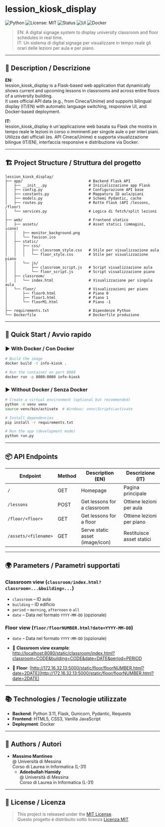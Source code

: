 # lession_kiosk_display

![Python](https://img.shields.io/badge/python-3.11-blue)
![License: MIT](https://img.shields.io/badge/license-MIT-blue.svg)
![Status](https://img.shields.io/badge/status-production--ready-brightgreen)
![UI](https://img.shields.io/badge/interface-responsive-lightgrey)
![Docker](https://img.shields.io/badge/container-Docker--ready-blue)


> EN: A digital signage system to display university classroom and floor schedules in real time.  
> IT: Un sistema di digital signage per visualizzare in tempo reale gli orari delle lezioni per aula e per piano.

---

## 🧩 Description / Descrizione

**EN:**  
lession_kiosk_display is a Flask-based web application that dynamically shows current and upcoming lessons in classrooms and across entire floors of a university building.  
It uses official API data (e.g., from Cineca/Unime) and supports bilingual display (IT/EN) with automatic language switching, responsive UI, and Docker-based deployment.

**IT:**  
lession_kiosk_display è un'applicazione web basata su Flask che mostra in tempo reale le lezioni in corso o imminenti per singole aule o per interi piani.  
Utilizza dati ufficiali (es. API Cineca/Unime) e supporta visualizzazione bilingue (IT/EN), interfaccia responsive e distribuzione via Docker.

---

## 🏗️ Project Structure / Struttura del progetto

```
lession_kiosk_display/
├── app/                              # Backend Flask API
│   ├── __init__.py                   # Inizializzazione app Flask
│   ├── config.py                     # Configurazione API base
│   ├── constants.py                  # Mappatura ID aula/piani
│   ├── models.py                     # Schemi Pydantic, cache
│   ├── routes.py                     # Rotte Flask (API /lessons, /floor)
│   └── services.py                   # Logica di fetch/split lezioni
│
├── web/                              # Frontend statico
│   ├── assets/                       # Asset statici (immagini, icone)
│   │   ├── monitor_background.png
│   │   └── favicon.ico
│   ├── static/
│   │   ├── css/
│   │   │   ├── classroom_style.css   # Stile per visualizzazione aula
│   │   │   └── floor_style.css       # Stile per visualizzazione piano
│   │   └── js/
│   │       ├── classroom_script.js   # Script visualizzazione aula
│   │       └── floor_script.js       # Script visualizzazione piano
│   ├── classroom/
│   │   └── index.html                # Visualizzazione per singola aula
│   └── floor/                        # Visualizzazioni per piano
│       ├── floor0.html               # Piano 0
│       ├── floor1.html               # Piano 1
│       └── floorM1.html              # Piano -1
│
├── requirements.txt                  # Dipendenze Python
└── Dockerfile                        # Dockerfile produzione
```

---

## 🚀 Quick Start / Avvio rapido

### ▶️ With Docker / Con Docker

```bash
# Build the image
docker build -t info-kiosk .

# Run the container on port 8080
docker run -p 8080:8080 info-kiosk
```

### ▶️ Without Docker / Senza Docker

```bash
# Create a virtual environment (optional but recommended)
python -m venv venv
source venv/bin/activate  # Windows: venv\Scripts\activate

# Install dependencies
pip install -r requirements.txt

# Run the app (development mode)
python run.py
```

---

## 📦 API Endpoints

| Endpoint              | Method | Description (EN)                     | Descrizione (IT)                            |
|----------------------|--------|--------------------------------------|---------------------------------------------|
| `/`                  | GET    | Homepage                             | Pagina principale                           |
| `/lessons`           | POST   | Get lessons for a classroom          | Ottiene lezioni per aula                    |
| `/floor/<floor>`     | GET    | Get lessons for a floor              | Ottiene lezioni per piano                   |
| `/assets/<filename>` | GET    | Serve static asset (image/icon)      | Restituisce asset statici                   |

---

## 🌍 Parameters / Parametri supportati

### Classroom view (`classroom/index.html?classroom=...&building=...`)

- `classroom` – ID aula
- `building` – ID edificio
- `period` – `morning`, `afternoon` o `all`
- `date` – Data nel formato `YYYY-MM-DD` (opzionale)

### Floor view (`floor/floorNUMBER.html?date=YYYY-MM-DD`)

- `date` – Data nel formato `YYYY-MM-DD` (opzionale)

- 🔗 **Classroom view example**: [http://localhost:8080/static/classroom/index.html?classroom=CODE&building=CODE&date=DATE&period=PERIOD](http://localhost:8080/static/classroom/index.html?classroom=CODE&building=CODE&date=DATE&period=PERIOD)
- 🔗 **Floor**: [http://172.16.32.13:5000/static/floor/floorNUMBER.html?date=2DATE](http://172.16.32.13:5000/static/floor/floorNUMBER.html?date=2DATE)
---

## 📚 Technologies / Tecnologie utilizzate

- **Backend**: Python 3.11, Flask, Gunicorn, Pydantic, Requests
- **Frontend**: HTML5, CSS3, Vanilla JavaScript
- **Deployment**: Docker

---

## 👥 Authors / Autori

- **Massimo Mantineo**  
  @ Università di Messina  
  Corso di Laurea in Informatica (L-31)
  - **Adeebullah Hamidy**  
  @ Università di Messina  
  Corso di Laurea in Informatica (L-31)

---

## 📄 License / Licenza

> This project is released under the [MIT License](LICENSE).  
> Questo progetto è distribuito sotto licenza [Licenza MIT](LICENSE).
